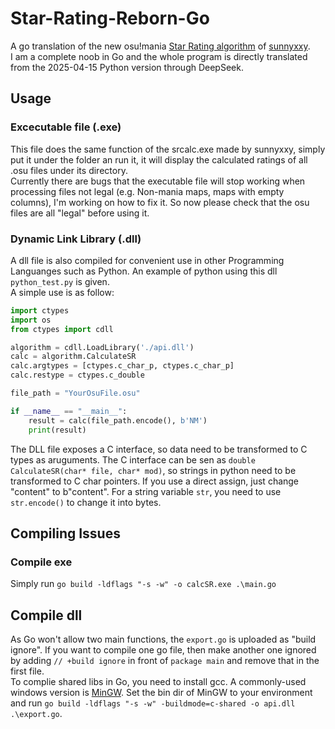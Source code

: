 # Star-Rating-Reborn-Go
A go translation of the new osu!mania [Star Rating algorithm](https://github.com/sunnyxxy/Star-Rating-Rebirth) of [sunnyxxy](https://github.com/sunnyxxy).  
I am a complete noob in Go and the whole program is directly translated from the 2025-04-15 Python version through DeepSeek.

## Usage
### Excecutable file (.exe)
This file does the same function of the srcalc.exe made by sunnyxxy, simply put it under the folder an run it, it will display the calculated ratings of all .osu files under its directory.  
Currently there are bugs that the executable file will stop working when processing files not legal (e.g. Non-mania maps, maps with empty columns), I'm working on how to fix it. So now please check that the osu files are all "legal" before using it.
### Dynamic Link Library (.dll)
A dll file is also compiled for convenient use in other Programming Languanges such as Python. An example of python using this dll `python_test.py` is given.  
A simple use is as follow:
```python
import ctypes
import os
from ctypes import cdll

algorithm = cdll.LoadLibrary('./api.dll')
calc = algorithm.CalculateSR
calc.argtypes = [ctypes.c_char_p, ctypes.c_char_p]
calc.restype = ctypes.c_double

file_path = "YourOsuFile.osu"

if __name__ == "__main__":
    result = calc(file_path.encode(), b'NM')
    print(result)
```
The DLL file exposes a C interface, so data need to be transformed to C types as aruguments. The C interface can be sen as `double CalculateSR(char* file, char* mod)`, so strings in python need to be transformed to C char pointers. If you use a direct assign, just change "content" to b"content". For a string variable `str`, you need to use `str.encode()` to change it into bytes.

## Compiling Issues
### Compile exe
Simply run `go build -ldflags "-s -w" -o calcSR.exe .\main.go`
## Compile dll
As Go won't allow two main functions, the `export.go` is uploaded as "build ignore". If you want to compile one go file, then make another one ignored by adding `// +build ignore` in front of `package main` and remove that in the first file.  
To complie shared libs in Go, you need to install gcc. A commonly-used windows version is [MinGW](https://github.com/niXman/mingw-builds-binaries/releases). Set the bin dir of MinGW to your environment and run `go build -ldflags "-s -w" -buildmode=c-shared -o api.dll .\export.go`.
